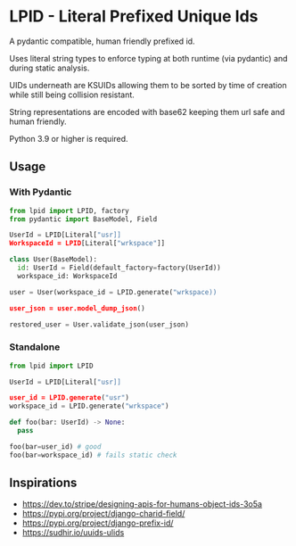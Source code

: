 # LPID - Literal Prefixed Unique Ids

A pydantic compatible, human friendly prefixed id.

Uses literal string types to enforce typing at both runtime (via pydantic) and during static analysis.

UIDs underneath are KSUIDs allowing them to be sorted by time of creation while still being collision resistant.

String representations are encoded with base62 keeping them url safe and human friendly.

Python 3.9 or higher is required.

## Usage

### With Pydantic

```py
from lpid import LPID, factory
from pydantic import BaseModel, Field

UserId = LPID[Literal["usr]]
WorkspaceId = LPID[Literal["wrkspace"]]

class User(BaseModel):
  id: UserId = Field(default_factory=factory(UserId))
  workspace_id: WorkspaceId

user = User(workspace_id = LPID.generate("wrkspace))

user_json = user.model_dump_json()

restored_user = User.validate_json(user_json)
```

### Standalone

```py
from lpid import LPID

UserId = LPID[Literal["usr]]

user_id = LPID.generate("usr")
workspace_id = LPID.generate("wrkspace")

def foo(bar: UserId) -> None:
  pass

foo(bar=user_id) # good
foo(bar=workspace_id) # fails static check
```

## Inspirations

- https://dev.to/stripe/designing-apis-for-humans-object-ids-3o5a
- https://pypi.org/project/django-charid-field/
- https://pypi.org/project/django-prefix-id/
- https://sudhir.io/uuids-ulids
